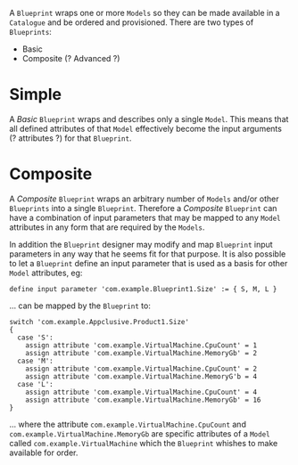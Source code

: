 A `Blueprint` wraps one or more `Models` so they can be made available in a `Catalogue` and be ordered and provisioned. There are two types of `Blueprints`:

* Basic
* Composite (? Advanced ?)

# Simple

A *Basic* `Blueprint` wraps and describes only a single `Model`. This means that all defined attributes of that `Model` effectively become the input arguments (? attributes ?) for that `Blueprint`.

# Composite

A *Composite* `Blueprint` wraps an arbitrary number of `Models` and/or other `Blueprints` into a single `Blueprint`. Therefore a *Composite* `Blueprint` can have a combination of input parameters that may be mapped to any `Model` attributes in any form that are required by the `Models`.

In addition the `Blueprint` designer may modify and map `Blueprint` input parameters in any way that he seems fit for that purpose. It is also possible to let a `Blueprint` define an input parameter that is used as a basis for other `Model` attributes, eg:

```
define input parameter 'com.example.Blueprint1.Size' := { S, M, L }
```

 ... can be mapped by the `Blueprint` to:

```
switch 'com.example.Appclusive.Product1.Size'
{
  case 'S':
    assign attribute 'com.example.VirtualMachine.CpuCount' = 1
    assign attribute 'com.example.VirtualMachine.MemoryGb' = 2
  case 'M':
    assign attribute 'com.example.VirtualMachine.CpuCount' = 2
    assign attribute 'com.example.VirtualMachine.MemoryG'b = 4
  case 'L':
    assign attribute 'com.example.VirtualMachine.CpuCount' = 4
    assign attribute 'com.example.VirtualMachine.MemoryGb' = 16
}
```

... where the attribute `com.example.VirtualMachine.CpuCount` and `com.example.VirtualMachine.MemoryGb` are specific attributes of a `Model` called `com.example.VirtualMachine` which the `Blueprint` whishes to make available for order.
